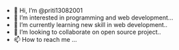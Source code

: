 - 👋 Hi, I’m @priti13082001
- 👀 I’m interested in programming and web development...
- 🌱 I’m currently learning new skill in web development..
- 💞️ I’m looking to collaborate on open source project..
- 📫 How to reach me ...

<!---
priti13082001/priti13082001 is a ✨ special ✨ repository because its `README.md` (this file) appears on your GitHub profile.
You can click the Preview link to take a look at your changes.
--->
